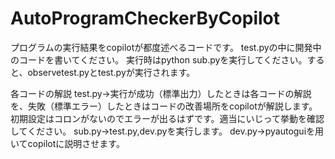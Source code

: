 # AutoProgramCheckerByCopilot
プログラムの実行結果をcopilotが都度述べるコードです。
test.pyの中に開発中のコードを書いてください。
実行時はpython sub.pyを実行してください。すると、observetest.pyとtest.pyが実行されます。

各コードの解説
test.py->実行が成功（標準出力）したときは各コードの解説を、失敗（標準エラー）したときはコードの改善場所をcopilotが解説します。初期設定はコロンがないのでエラーが出るはずです。適当にいじって挙動を確認してください。
sub.py->test.py,dev.pyを実行します。
dev.py->pyautoguiを用いてcopilotに説明させます。


